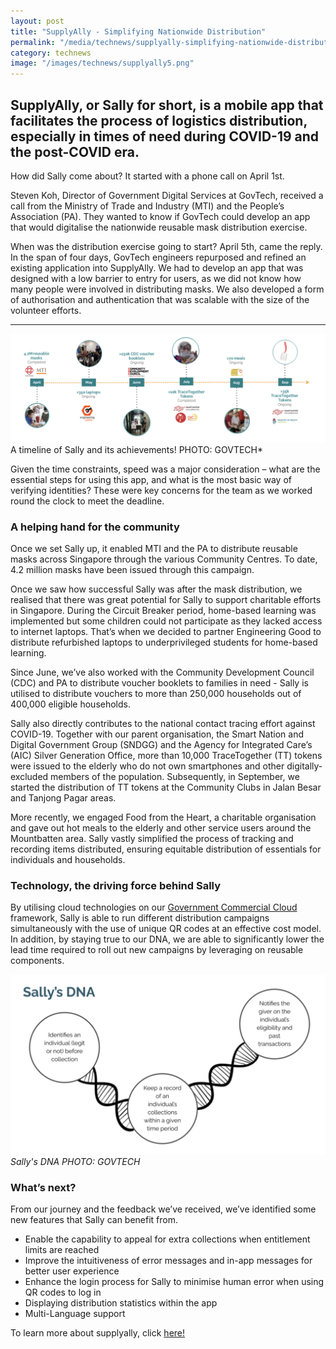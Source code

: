 ```yaml
---
layout: post
title: "SupplyAlly - Simplifying Nationwide Distribution"
permalink: "/media/technews/supplyally-simplifying-nationwide-distribution"
category: technews
image: "/images/technews/supplyally5.png"
---
```


## SupplyAlly, or Sally for short, is a mobile app that facilitates the process of logistics distribution, especially in times of need during COVID-19 and the post-COVID era. 

How did Sally come about? It started with a phone call on April 1st.

Steven Koh, Director of Government Digital Services at GovTech, received a call from the Ministry of Trade and Industry (MTI) and the People’s Association (PA). They wanted to know if GovTech could develop an app that would digitalise the nationwide reusable mask distribution exercise.

When was the distribution exercise going to start? April 5th, came the reply. In the span of four days, GovTech engineers repurposed and refined an existing application into SupplyAlly. We had to develop an app that was designed with a low barrier to entry for users, as we did not know how many people were involved in distributing masks. We also developed a form of authorisation and authentication that was scalable with the size of the volunteer efforts. 


---

![Sally and how it helped in the past months](/images/technews/supplyally5.png)
A timeline of Sally and its achievements! PHOTO: GOVTECH*

Given the time constraints, speed was a major consideration – what are the essential steps for using this app, and what is the most basic way of verifying identities? These were key concerns for the team as we worked round the clock to meet the deadline.

### **A helping hand for the community**


Once we set Sally up, it enabled MTI and the PA to distribute reusable masks across Singapore through the various Community Centres. To date, 4.2 million masks have been  issued through this campaign.

Once we saw how successful Sally was after the mask distribution, we realised that there was great potential for Sally to support charitable efforts in Singapore. During the Circuit Breaker period, home-based learning was implemented but some children could not participate as they lacked access to internet laptops. That’s when we decided to partner Engineering Good to distribute refurbished laptops to underprivileged students for home-based learning. 

Since June, we’ve also worked with the Community Development Council (CDC) and PA to distribute voucher booklets to families in need - Sally is utilised to distribute vouchers to more than 250,000 households out of 400,000 eligible households. 

Sally also directly contributes to the national contact tracing effort against COVID-19. Together with our parent organisation, the Smart Nation and Digital Government Group (SNDGG) and the Agency for Integrated Care’s (AIC) Silver Generation Office, more than 10,000 TraceTogether (TT) tokens were issued to the elderly who do not own smartphones and other digitally-excluded members of the population. Subsequently, in September, we started the distribution of TT tokens at the Community Clubs in Jalan Besar and Tanjong Pagar areas.

More recently, we engaged Food from the Heart, a charitable organisation and gave out hot meals to the elderly and other service users around the Mountbatten area. Sally vastly simplified the process of tracking and recording items distributed, ensuring equitable distribution of essentials for individuals and households.


### **Technology, the driving force behind Sally**

By utilising cloud technologies on our [Government Commercial Cloud](https://www.developer.tech.gov.sg/technologies/infrastructure-and-hosting/government-commercial-cloud) framework, Sally is able to run different distribution campaigns simultaneously with the use of unique QR codes at an effective cost model. In addition, by staying true to our DNA, we are able to significantly lower the lead time required to roll out new campaigns by leveraging on reusable components.


![Sally's DNA](/images/technews/supplyally6.png)
*Sally's DNA PHOTO: GOVTECH*

### **What’s next?**

From our journey and the feedback we’ve received, we’ve identified some new features that Sally can benefit from.
- Enable the capability to appeal for extra collections when entitlement limits are reached
- Improve the intuitiveness of error messages and in-app messages for better user experience
- Enhance the login process for Sally to minimise human error when using QR codes to log in
- Displaying distribution statistics within the app
- Multi-Language support

To learn more about supplyally, click [here!](https://www.supplyally.gov.sg/)

